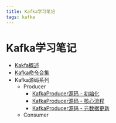 ```yaml
---
title: Kafka学习笔记
tags: kafka
---
```


# Kafka学习笔记

* [Kakfa概述](./01-intro.md)
* [Kafka命令合集](./02-kafka-cli.md)
* Kafka源码系列
  * Producer
    * [KafkaProducer源码 - 初始化](./source-code/producer/producer-init.md)
    * [KafkaProducer源码 - 核心流程](./source-code/producer/producer-processing-flow.md)
    * [KafkaProducer源码 - 元数据更新](./source-code/producer/producer-metadata.md)
  * Consumer
